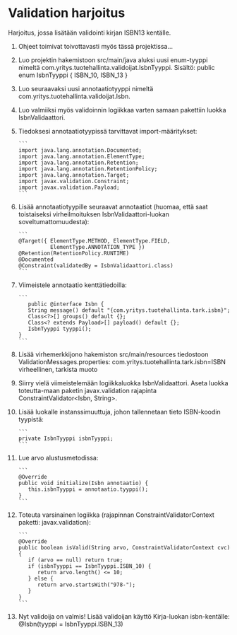 # Validation harjoitus

Harjoitus, jossa lisätään validointi kirjan ISBN13 kentälle. 

1. Ohjeet toimivat toivottavasti myös tässä projektissa...
2.	Luo projektin hakemistoon src/main/java aluksi uusi enum-tyyppi nimeltä com.yritys.tuotehallinta.validoijat.IsbnTyyppi. Sisältö:
public enum IsbnTyyppi { ISBN_10, ISBN_13 } 
3.	Luo seuraavaksi uusi annotaatiotyyppi nimeltä com.yritys.tuotehallinta.validoijat.Isbn. 
4.	Luo valmiiksi myös validoinnin logiikkaa varten samaan pakettiin luokka IsbnValidaattori.
5.	Tiedoksesi annotaatiotyypissä tarvittavat import-määritykset:

        ```
        import java.lang.annotation.Documented;
        import java.lang.annotation.ElementType;
        import java.lang.annotation.Retention;
        import java.lang.annotation.RetentionPolicy;
        import java.lang.annotation.Target;
        import javax.validation.Constraint;
        import javax.validation.Payload;
        ``` 
    
6.	Lisää annotaatiotyypille seuraavat annotaatiot (huomaa, että saat toistaiseksi virheilmoituksen IsbnValidaattori-luokan soveltumattomuudesta):

        ```
        @Target({ ElementType.METHOD, ElementType.FIELD, 
                  ElementType.ANNOTATION_TYPE })
        @Retention(RetentionPolicy.RUNTIME)
        @Documented
        @Constraint(validatedBy = IsbnValidaattori.class)
        ```
    
7.	Viimeistele annotaatio kenttätiedoilla:

        ```
           public @interface Isbn {
           String message() default "{com.yritys.tuotehallinta.tark.isbn}";
           Class<?>[] groups() default {};
           Class<? extends Payload>[] payload() default {};
           IsbnTyyppi tyyppi();
        } 
        ```

8.	Lisää virhemerkkijono hakemiston src/main/resources tiedostoon ValidationMessages.properties:
com.yritys.tuotehallinta.tark.isbn=ISBN virheellinen, tarkista muoto 
9.	Siirry vielä viimeistelemään logiikkaluokka IsbnValidaattori. Aseta luokka toteutta-maan paketin javax.validation rajapinta ConstraintValidator<Isbn, String>.
10.	Lisää luokalle instanssimuuttuja, johon tallennetaan tieto ISBN-koodin tyypistä:

        ```
        private IsbnTyyppi isbnTyyppi; 
        ```

11.	Lue arvo alustusmetodissa:

        ```
        @Override
        public void initialize(Isbn annotaatio) {
           this.isbnTyyppi = annotaatio.tyyppi();
        } 
        ```

12.	Toteuta varsinainen logiikka (rajapinnan ConstraintValidatorContext paketti: javax.validation):

        ```
        @Override
        public boolean isValid(String arvo, ConstraintValidatorContext cvc) {
           if (arvo == null) return true;
           if (isbnTyyppi == IsbnTyyppi.ISBN_10) {
              return arvo.length() <= 10;
           } else {
              return arvo.startsWith("978-");
           }
        } 
        ```
       
13.	Nyt validoija on valmis! Lisää validoijan käyttö Kirja-luokan isbn-kentälle: @Isbn(tyyppi = IsbnTyyppi.ISBN_13) 
